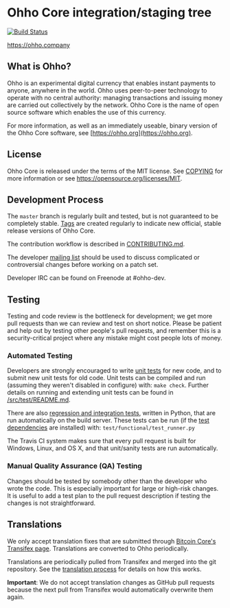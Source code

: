 Ohho Core integration/staging tree
=====================================

[![Build Status](https://travis-ci.org/ohho-project/ohho.svg?branch=master)](https://travis-ci.org/ohho-project/ohho)

https://ohho.company

What is Ohho?
----------------

Ohho is an experimental digital currency that enables instant payments to
anyone, anywhere in the world. Ohho uses peer-to-peer technology to operate
with no central authority: managing transactions and issuing money are carried
out collectively by the network. Ohho Core is the name of open source
software which enables the use of this currency.

For more information, as well as an immediately useable, binary version of
the Ohho Core software, see [https://ohho.org](https://ohho.org).

License
-------

Ohho Core is released under the terms of the MIT license. See [COPYING](COPYING) for more
information or see https://opensource.org/licenses/MIT.

Development Process
-------------------

The `master` branch is regularly built and tested, but is not guaranteed to be
completely stable. [Tags](https://github.com/ohho-project/ohho/tags) are created
regularly to indicate new official, stable release versions of Ohho Core.

The contribution workflow is described in [CONTRIBUTING.md](CONTRIBUTING.md).

The developer [mailing list](https://groups.google.com/forum/#!forum/ohho-dev)
should be used to discuss complicated or controversial changes before working
on a patch set.

Developer IRC can be found on Freenode at #ohho-dev.

Testing
-------

Testing and code review is the bottleneck for development; we get more pull
requests than we can review and test on short notice. Please be patient and help out by testing
other people's pull requests, and remember this is a security-critical project where any mistake might cost people
lots of money.

### Automated Testing

Developers are strongly encouraged to write [unit tests](src/test/README.md) for new code, and to
submit new unit tests for old code. Unit tests can be compiled and run
(assuming they weren't disabled in configure) with: `make check`. Further details on running
and extending unit tests can be found in [/src/test/README.md](/src/test/README.md).

There are also [regression and integration tests](/test), written
in Python, that are run automatically on the build server.
These tests can be run (if the [test dependencies](/test) are installed) with: `test/functional/test_runner.py`

The Travis CI system makes sure that every pull request is built for Windows, Linux, and OS X, and that unit/sanity tests are run automatically.

### Manual Quality Assurance (QA) Testing

Changes should be tested by somebody other than the developer who wrote the
code. This is especially important for large or high-risk changes. It is useful
to add a test plan to the pull request description if testing the changes is
not straightforward.

Translations
------------

We only accept translation fixes that are submitted through [Bitcoin Core's Transifex page](https://www.transifex.com/projects/p/bitcoin/).
Translations are converted to Ohho periodically.

Translations are periodically pulled from Transifex and merged into the git repository. See the
[translation process](doc/translation_process.md) for details on how this works.

**Important**: We do not accept translation changes as GitHub pull requests because the next
pull from Transifex would automatically overwrite them again.
